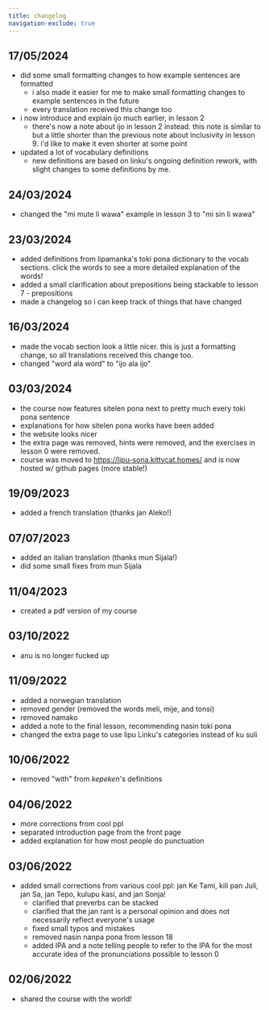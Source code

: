 ```yaml
---
title: changelog
navigation-exclude: true
---
```


<!-- don't translate the changelog -->

<!-- ## ??/??/????
- added audio to the vocab sections. click words to hear how it's pronounced! 
    - this change was applied to all translations too.
    - in the future i may add audio to example sentences too. 
- added explanations to all the words, to expand on and clarify usage that might not be clear just from the shorter keyword-style definition.
    - also added a dictionary page, where all definitions and explanations can be seen on one page.
    -->

## 17/05/2024
- did some small formatting changes to how example sentences are formatted
    - i also made it easier for me to make small formatting changes to example sentences in the future
    - every translation received this change too
- i now introduce and explain ijo much earlier, in lesson 2
    - there's now a note about ijo in lesson 2 instead. this note is similar to but a little shorter than the previous note about inclusivity in lesson 9. i'd like to make it even shorter at some point
- updated a lot of vocabulary definitions
    - new definitions are based on linku's ongoing definition rework, with slight changes to some definitions by me.

## 24/03/2024
- changed the "mi mute li wawa" example in lesson 3 to "mi sin li wawa"

## 23/03/2024
- added definitions from lipamanka's toki pona dictionary to the vocab sections. click the words to see a more detailed explanation of the words!
- added a small clarification about prepositions being stackable to lesson 7 - prepositions
- made a changelog so i can keep track of things that have changed

## 16/03/2024
- made the vocab section look a little nicer. this is just a formatting change, so all translations received this change too.
- changed "word ala word" to "ijo ala ijo"

## 03/03/2024
- the course now features sitelen pona next to pretty much every toki pona sentence
- explanations for how sitelen pona works have been added
- the website looks nicer
- the extra page was removed, hints were removed, and the exercises in lesson 0 were removed.
- course was moved to https://lipu-sona.kittycat.homes/ and is now hosted w/ github pages (more stable!)

## 19/09/2023
- added a french translation (thanks jan Aleko!)

## 07/07/2023
- added an italian translation (thanks mun Sijala!)
- did some small fixes from mun Sijala

## 11/04/2023
- created a pdf version of my course

## 03/10/2022
- anu is no longer fucked up

## 11/09/2022
- added a norwegian translation
- removed gender (removed the words meli, mije, and tonsi)
- removed namako
- added a note to the final lesson, recommending nasin toki pona
- changed the extra page to use lipu Linku's categories instead of ku suli

## 10/06/2022
- removed "with" from *kepeken*'s definitions

## 04/06/2022
- more corrections from cool ppl
- separated introduction page from the front page
- added explanation for how most people do punctuation

## 03/06/2022
- added small corrections from various cool ppl: jan Ke Tami, kili pan Juli, jan Sa, jan Tepo, kulupu kasi, and jan Sonja!
    - clarified that preverbs can be stacked
    - clarified that the jan rant is a personal opinion and does not necessarily reflect everyone's usage
    - fixed small typos and mistakes
    - removed nasin nanpa pona from lesson 18
    - added IPA and a note telling people to refer to the IPA for the most accurate idea of the pronunciations possible to lesson 0

## 02/06/2022
- shared the course with the world!